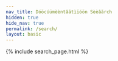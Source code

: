 ```yaml
---
nav_title: Dóöcúümèèntâãtìïóön Sèèâãrch
hidden: true
hide_nav: true
permalink: /search/
layout: basic
---
```



{% include search_page.html %}
